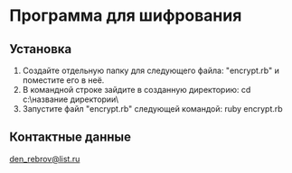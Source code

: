 # Программа для шифрования

## Установка

1. Создайте отдельную папку для следующего файла: "encrypt.rb" и поместите его в неё.
2. В командной строке зайдите в созданную директорию: cd c:\название директории\
3. Запустите файл "encrypt.rb" следующей командой: ruby encrypt.rb

## Контактные данные
den_rebrov@list.ru
